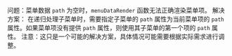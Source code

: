 问题：菜单数据 `path` 为空时，`menuDataRender` 函数无法正确渲染菜单项。
解决方案：
在递归处理子菜单时，需要指定子菜单的 `path` 属性为当前菜单项的 `path` 属性。如果菜单项没有提供 `path` 属性，则使用其子菜单的第一个项的 `path` 属性。
注意：这只是一个可能的解决方案，具体情况可能需要根据实际需求进行调整。

